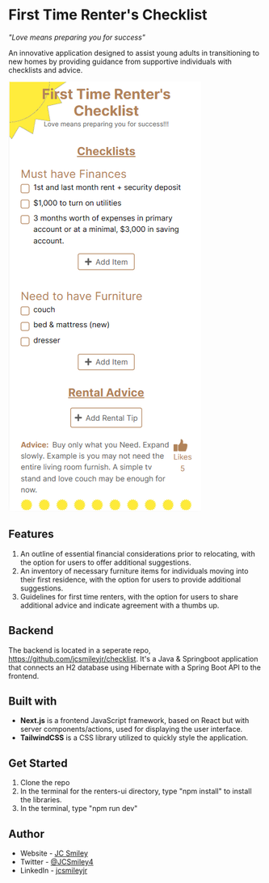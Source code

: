 # First Time Renter's Checklist
_"Love means preparing you for success"_

An innovative application designed to assist young adults in transitioning to new homes by providing guidance from supportive individuals with checklists and advice. 



![Landing page UI](./src/images/ui-demo.png)

## Features
1. An outline of essential financial considerations prior to relocating, with the option for users to offer additional suggestions.
2. An inventory of necessary furniture items for individuals moving into their first residence, with the option for users to provide additional suggestions.
3. Guidelines for first time renters, with the option for users to share additional advice and indicate agreement with a thumbs up.


## Backend
The backend is located in a seperate repo, https://github.com/jcsmileyjr/checklist. It's a Java & Springboot application that connects an H2 database using Hibernate with a Spring Boot API to the frontend. 

## Built with
- **Next.js** is a frontend JavaScript framework, based on React but with server components/actions, used for displaying the user interface. 
- **TailwindCSS** is a CSS library utilized to quickly style the application. 

## Get Started
1. Clone the repo
2. In the terminal for the renters-ui directory, type "npm install" to install the libraries.
3. In the terminal, type "npm run dev"

## Author
- Website - [JC Smiley](https://www.jcsmileyjr.com)
- Twitter - [@JCSmiley4](https://twitter.com/JCSmiley4)
- LinkedIn - [jcsmileyjr](https://www.linkedin.com/in/jcsmileyjr/)
